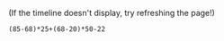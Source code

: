 (If the timeline doesn't display, try refreshing the page!)
<div id="visualization"></div>

<link href="https://unpkg.com/vis-timeline@latest/styles/vis-timeline-graph2d.min.css" rel="stylesheet" />
<script src="https://unpkg.com/vis-timeline@latest/standalone/umd/vis-timeline-graph2d.min.js"></script>

<script type="module">
  window.addEventListener('DOMContentLoaded', () => {
    const container = document.getElementById('visualization');

    // Slugify titles for Quartz-style URLs
    function slugify(text) {
      return text
        .replace(/[^A-Za-z0-9]+/g, '-')
        .replace(/^-+|-+$/g, '');
    }

    // Your timeline events
    const events = [
      { title: 'The Ksehyl', start: '0000-01-01', type: 'point' },
      { title: 'Early Clan Centralization', start: '0375-01-01', end: '0425-01-01', type: 'range' },
      { title: 'Ksehen Resurgent', start: '680-01-01', type: 'point' },
      {  title: 'The Founding of Kheze', start: '1028-01-01', type: 'point' },
	  { title: 'Predynastic Period', start: '0000-01-01', end: '1728-01-01', type: 'background' },
	  { title: 'Decline of the Riverine Civilization', start: '2625-01-01', end: '2800-01-01', type: 'range' },
	  { title: 'The Old Wajahic Script', start: '1550-01-01', type: 'point' },
	  { title: 'Emergence of the Abjad', start: '1800-01-01', type: 'point' },
	  { title: 'Low and High Abjads', start: '2100-01-01', type: 'point' },
	  { title: 'Classical Abjad', start: '2450-01-01', type: 'point' },
	  { title: 'Middle Abjad', start: '2870-01-01', type: 'point' },
	  { title: 'Invention of Wool Processing', start: '1125-01-01', type: 'point' },
	  { title: 'Invention of Glass and Pottery Glaze', start: '1430-01-01', type: 'point' },
	  { title: 'Emergence of Early Philosophy', start: '1650-01-01', type: 'point' },
	  { title: 'Law Code of the 1st Dynasty', start: '1738-01-01', type: 'point' },
	  { title: 'The Kih Wajahe', start: '1290-01-01', end: '2065-01-01', type: 'range' },
	  { title: 'The Contest of Chiefs', start: '250-01-01', type: 'point' },
	  { title: 'Early Currency', start: '1700-01-01', type: 'point' },
    ];

    const items = new vis.DataSet(
      events.map((event) => {
        const link = document.createElement('a');
        link.href = `./History/${slugify(event.title)}`;
        link.textContent = event.title;
        link.classList.add('internal');
        link.classList.add('dyn-popover');
        
        switch (event.title) {
	        case 'The Old Wajahic Script':
		        link.href = `./Wajahic-Scripts#the-old-wajahic-script`;
		        break;
		    case 'Emergence of the Abjad':
		        link.href = `./Wajahic-Scripts#early-abjads`;
		        break;
		    case 'Low and High Abjads':
		        link.href = `./Wajahic-Scripts#early-abjads`;
		        break;
		    case 'Classical Abjad':
		        link.href = `./Wajahic-Scripts#classical-wajahic-script`;
		        break;
		    case 'Middle Abjad':
		        link.href = `./Wajahic-Scripts#middle-wajahic-abjad`;
		        break;
		    case 'Invention of Wool Processing':
		        link.href = `./Technologies/Wool-Processing`;
		        break;
		    case 'Invention of Glass and Pottery Glaze':
		        link.href = `./Technologies/Glass-and-Glaze`;
		        break;
		    case 'Emergence of Early Philosophy':
		        link.href = `./Misc/Early-Wajahe-Philosophy`;
		        break;
		    case 'The Kih Wajahe':
		        link.href = `./States-and-Clans/Tim-Clan`;
		        break;
		    case 'The Contest of Chiefs':
		        link.href = `./History/Predynastic-Period`;
		        break;
		    case 'Early Currency':
		        link.href = `./Technologies/Currency`;
		        break;
        }
        
        const outevent = {
          start: event.start,
          content: link
        };
        
        if (event.type) {
	        outevent.type = event.type;
	    }
	    
	    if (event.end) {
	        outevent.end = event.end;
	    }
	    
	    if (event.group) {
	        outevent.group = event.group;
	    }
        
		return outevent;
      })
    );

    const options = {
      editable: false,
      margin: { item: 20 },
      showCurrentTime: false,
      format: {
	      majorLabels: {
		      year: 'YYYY'
	      },
	      minorLabels: {}    
	  }
    };

    new vis.Timeline(container, items, options);
	
	if (typeof popoverScript === 'function') {
      popoverScript();
    }
  });
</script>

<script type="module">
  const previewCache = {};

  function createPopover(link, contentHTML) {
    document.querySelectorAll('.dynamic-popover').forEach(p => p.remove());

    const popover = document.createElement('div');
    popover.className = 'dynamic-popover';
    popover.innerHTML = contentHTML;
    document.body.appendChild(popover);

    const rect = link.getBoundingClientRect();
    popover.style.top = `${window.scrollY + rect.bottom + 5}px`;
    popover.style.left = `${window.scrollX + rect.left}px`;
  }

  function removePopover() {
    document.querySelectorAll('.dynamic-popover').forEach(p => p.remove());
  }

  async function fetchPreview(href) {
    if (previewCache[href]) return previewCache[href];

    try {
      const res = await fetch(href);
      const html = await res.text();
      const temp = document.createElement('div');
      temp.innerHTML = html;
      const preview = temp.querySelector('.center');
      if (!preview) return '<em>No preview found</em>';
      const content = preview?.outerHTML ?? preview.innerHTML.slice(0, 300);
      previewCache[href] = content;
      return content;
    } catch (err) {
      return `<em>Error loading preview</em>`;
    }
  }

  function enableDynamicPopovers() {
    document.querySelectorAll('a.dyn-popover').forEach(link => {
      if (link.dataset.popoverBound === 'true') return;
      link.dataset.popoverBound = 'true';
      link.addEventListener('mouseenter', async () => {
        const href = link.getAttribute('href');
        if (!href || href.startsWith('http')) return;
        const previewHTML = await fetchPreview(href);
        createPopover(link, previewHTML);
      });
      link.addEventListener('mouseleave', () => { removePopover(); });
    });
  }

  window.addEventListener('DOMContentLoaded', enableDynamicPopovers);
</script>

```
(85-68)*25+(68-20)*50-22
```